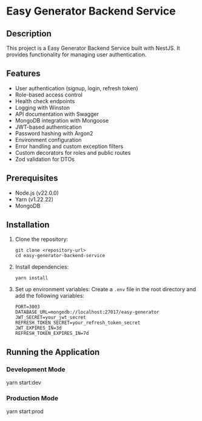 # Easy Generator Backend Service

## Description

This project is a Easy Generator Backend Service built with NestJS. It provides functionality for managing user authentication.

## Features

- User authentication (signup, login, refresh token)
- Role-based access control
- Health check endpoints
- Logging with Winston
- API documentation with Swagger
- MongoDB integration with Mongoose
- JWT-based authentication
- Password hashing with Argon2
- Environment configuration
- Error handling and custom exception filters
- Custom decorators for roles and public routes
- Zod validation for DTOs

## Prerequisites

- Node.js (v22.0.0)
- Yarn (v1.22.22)
- MongoDB

## Installation

1. Clone the repository:

   ```
   git clone <repository-url>
   cd easy-generator-backend-service
   ```

2. Install dependencies:

   ```
   yarn install
   ```

3. Set up environment variables:
   Create a `.env` file in the root directory and add the following variables:
   ```
   PORT=3003
   DATABASE_URL=mongodb://localhost:27017/easy-generator
   JWT_SECRET=your_jwt_secret
   REFRESH_TOKEN_SECRET=your_refresh_token_secret
   JWT_EXPIRES_IN=3d
   REFRESH_TOKEN_EXPIRES_IN=7d
   ```

## Running the Application

### Development Mode

yarn start:dev

### Production Mode

yarn start:prod
